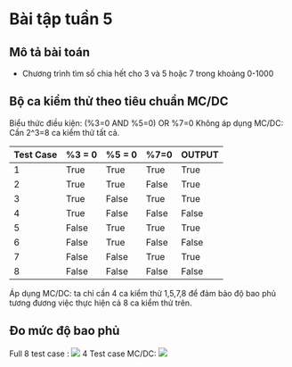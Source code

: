 # Bài tập tuần 5

## Mô tả bài toán

- Chương trình tìm số chia hết cho 3 và 5 hoặc 7 trong khoảng 0-1000

## Bộ ca kiểm thử theo tiêu chuẩn MC/DC

Biểu thức điều kiện: (%3=0 AND %5=0) OR %7=0
Không áp dụng MC/DC: Cần 2^3=8 ca kiểm thử tất cả.

Test Case  | %3 = 0 | %5 = 0 | %7=0 | OUTPUT
------------- | ------------- | ------------- | ------------- | -------------
1  | True | True | True | True
2  | True | True | False | True
3  | True | False | True | True
4  | True | False | False | False
5  | False | True | True | True
6  | False | True | False | False
7  | False | False | True | True
8  | False | False | False | False

Áp dụng MC/DC: ta chỉ cần 4 ca kiểm thử 1,5,7,8 để đảm bảo độ bao phủ tương đương việc thực hiện cả 8 ca kiểm thử trên.

## Đo mức độ bao phủ

Full 8 test case : 
<img src="https://github.com/hoangbd58/int3117-2016/blob/master/BuiDangHoang/BT2/fullTestCase.png"/>
4 Test case MC/DC:
<img src="https://github.com/hoangbd58/int3117-2016/blob/master/BuiDangHoang/BT2/4TestCase.png"/>
